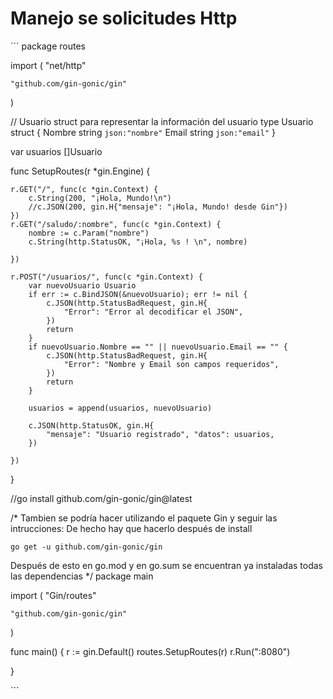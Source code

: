 # Manejo se solicitudes Http

´´´
package routes

import (
	"net/http"

	"github.com/gin-gonic/gin"
)

// Usuario struct para representar la información del usuario
type Usuario struct {
	Nombre string `json:"nombre"`
	Email  string `json:"email"`
}

var usuarios []Usuario

func SetupRoutes(r *gin.Engine) {

	r.GET("/", func(c *gin.Context) {
		c.String(200, "¡Hola, Mundo!\n")
		//c.JSON(200, gin.H{"mensaje": "¡Hola, Mundo! desde Gin"})
	})
	r.GET("/saludo/:nombre", func(c *gin.Context) {
		nombre := c.Param("nombre")
		c.String(http.StatusOK, "¡Hola, %s ! \n", nombre)

	})

	r.POST("/usuarios/", func(c *gin.Context) {
		var nuevoUsuario Usuario
		if err := c.BindJSON(&nuevoUsuario); err != nil {
			c.JSON(http.StatusBadRequest, gin.H{
				"Error": "Error al decodificar el JSON",
			})
			return
		}
		if nuevoUsuario.Nombre == "" || nuevoUsuario.Email == "" {
			c.JSON(http.StatusBadRequest, gin.H{
				"Error": "Nombre y Email son campos requeridos",
			})
			return
		}

		usuarios = append(usuarios, nuevoUsuario)

		c.JSON(http.StatusOK, gin.H{
			"mensaje": "Usuario registrado", "datos": usuarios,
		})

	})

}


//go install github.com/gin-gonic/gin@latest

/*
Tambien se podría hacer utilizando el paquete Gin  y seguir las intrucciones: De hecho hay que hacerlo después de install

	go get -u github.com/gin-gonic/gin

Después de esto en go.mod y en go.sum se encuentran ya instaladas todas las dependencias
*/
package main

import (
	"Gin/routes"

	"github.com/gin-gonic/gin"
)

func main() {
	r := gin.Default()
	routes.SetupRoutes(r)
	r.Run(":8080")

}



´´´